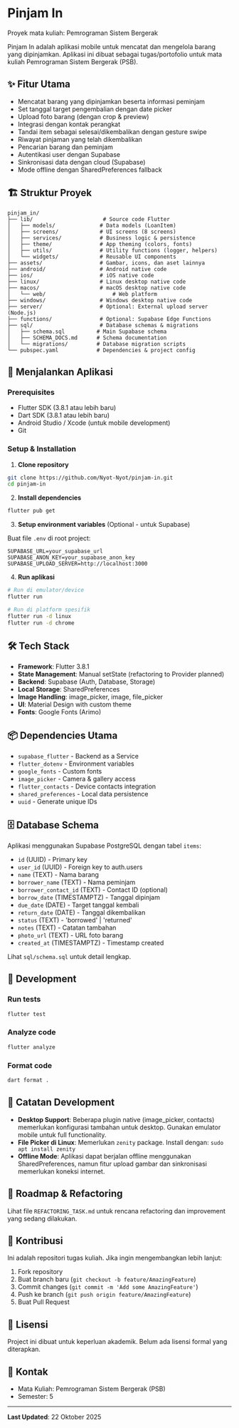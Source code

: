 # Pinjam In

Proyek mata kuliah: Pemrograman Sistem Bergerak

Pinjam In adalah aplikasi mobile untuk mencatat dan mengelola barang yang dipinjamkan. Aplikasi ini dibuat sebagai tugas/portofolio untuk mata kuliah Pemrograman Sistem Bergerak (PSB).

## ✨ Fitur Utama

-   Mencatat barang yang dipinjamkan beserta informasi peminjam
-   Set tanggal target pengembalian dengan date picker
-   Upload foto barang (dengan crop & preview)
-   Integrasi dengan kontak perangkat
-   Tandai item sebagai selesai/dikembalikan dengan gesture swipe
-   Riwayat pinjaman yang telah dikembalikan
-   Pencarian barang dan peminjam
-   Autentikasi user dengan Supabase
-   Sinkronisasi data dengan cloud (Supabase)
-   Mode offline dengan SharedPreferences fallback

## 🏗️ Struktur Proyek

```
pinjam_in/
├── lib/                      # Source code Flutter
│   ├── models/              # Data models (LoanItem)
│   ├── screens/             # UI screens (8 screens)
│   ├── services/            # Business logic & persistence
│   ├── theme/               # App theming (colors, fonts)
│   ├── utils/               # Utility functions (logger, helpers)
│   └── widgets/             # Reusable UI components
├── assets/                  # Gambar, icons, dan aset lainnya
├── android/                 # Android native code
├── ios/                     # iOS native code
├── linux/                   # Linux desktop native code
├── macos/                   # macOS desktop native code
│   └── web/                     # Web platform
├── windows/                 # Windows desktop native code
├── server/                  # Optional: External upload server (Node.js)
├── functions/               # Optional: Supabase Edge Functions
├── sql/                     # Database schemas & migrations
│   ├── schema.sql          # Main Supabase schema
│   ├── SCHEMA_DOCS.md      # Schema documentation
│   └── migrations/         # Database migration scripts
└── pubspec.yaml            # Dependencies & project config
```

## 🚀 Menjalankan Aplikasi

### Prerequisites

-   Flutter SDK (3.8.1 atau lebih baru)
-   Dart SDK (3.8.1 atau lebih baru)
-   Android Studio / Xcode (untuk mobile development)
-   Git

### Setup & Installation

1. **Clone repository**

```bash
git clone https://github.com/Nyot-Nyot/pinjam-in.git
cd pinjam-in
```

2. **Install dependencies**

```bash
flutter pub get
```

3. **Setup environment variables** (Optional - untuk Supabase)

Buat file `.env` di root project:

```env
SUPABASE_URL=your_supabase_url
SUPABASE_ANON_KEY=your_supabase_anon_key
SUPABASE_UPLOAD_SERVER=http://localhost:3000
```

4. **Run aplikasi**

```bash
# Run di emulator/device
flutter run

# Run di platform spesifik
flutter run -d linux
flutter run -d chrome
```

## 🛠️ Tech Stack

-   **Framework**: Flutter 3.8.1
-   **State Management**: Manual setState (refactoring to Provider planned)
-   **Backend**: Supabase (Auth, Database, Storage)
-   **Local Storage**: SharedPreferences
-   **Image Handling**: image_picker, image, file_picker
-   **UI**: Material Design with custom theme
-   **Fonts**: Google Fonts (Arimo)

## 📦 Dependencies Utama

-   `supabase_flutter` - Backend as a Service
-   `flutter_dotenv` - Environment variables
-   `google_fonts` - Custom fonts
-   `image_picker` - Camera & gallery access
-   `flutter_contacts` - Device contacts integration
-   `shared_preferences` - Local data persistence
-   `uuid` - Generate unique IDs

## 🗄️ Database Schema

Aplikasi menggunakan Supabase PostgreSQL dengan tabel `items`:

-   `id` (UUID) - Primary key
-   `user_id` (UUID) - Foreign key to auth.users
-   `name` (TEXT) - Nama barang
-   `borrower_name` (TEXT) - Nama peminjam
-   `borrower_contact_id` (TEXT) - Contact ID (optional)
-   `borrow_date` (TIMESTAMPTZ) - Tanggal dipinjam
-   `due_date` (DATE) - Target tanggal kembali
-   `return_date` (DATE) - Tanggal dikembalikan
-   `status` (TEXT) - 'borrowed' | 'returned'
-   `notes` (TEXT) - Catatan tambahan
-   `photo_url` (TEXT) - URL foto barang
-   `created_at` (TIMESTAMPTZ) - Timestamp created

Lihat `sql/schema.sql` untuk detail lengkap.

## 🧪 Development

### Run tests

```bash
flutter test
```

### Analyze code

```bash
flutter analyze
```

### Format code

```bash
dart format .
```

## 📝 Catatan Development

-   **Desktop Support**: Beberapa plugin native (image_picker, contacts) memerlukan konfigurasi tambahan untuk desktop. Gunakan emulator mobile untuk full functionality.
-   **File Picker di Linux**: Memerlukan `zenity` package. Install dengan: `sudo apt install zenity`
-   **Offline Mode**: Aplikasi dapat berjalan offline menggunakan SharedPreferences, namun fitur upload gambar dan sinkronisasi memerlukan koneksi internet.

## 🎯 Roadmap & Refactoring

Lihat file `REFACTORING_TASK.md` untuk rencana refactoring dan improvement yang sedang dilakukan.

## 👥 Kontribusi

Ini adalah repositori tugas kuliah. Jika ingin mengembangkan lebih lanjut:

1. Fork repository
2. Buat branch baru (`git checkout -b feature/AmazingFeature`)
3. Commit changes (`git commit -m 'Add some AmazingFeature'`)
4. Push ke branch (`git push origin feature/AmazingFeature`)
5. Buat Pull Request

## 📄 Lisensi

Project ini dibuat untuk keperluan akademik. Belum ada lisensi formal yang diterapkan.

## 📧 Kontak

-   Mata Kuliah: Pemrograman Sistem Bergerak (PSB)
-   Semester: 5

---

**Last Updated**: 22 Oktober 2025
